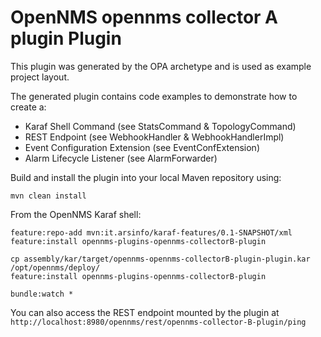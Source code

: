 # OpenNMS opennms collector A plugin Plugin


This plugin was generated by the OPA archetype and is used as example project layout.

The generated plugin contains code examples to demonstrate how to create a:
* Karaf Shell Command (see StatsCommand & TopologyCommand)
* REST Endpoint (see WebhookHandler & WebhookHandlerImpl)
* Event Configuration Extension (see EventConfExtension)
* Alarm Lifecycle Listener (see AlarmForwarder)



Build and install the plugin into your local Maven repository using:

```
mvn clean install
```


From the OpenNMS Karaf shell:
```
feature:repo-add mvn:it.arsinfo/karaf-features/0.1-SNAPSHOT/xml
feature:install opennms-plugins-opennms-collectorB-plugin
```


```
cp assembly/kar/target/opennms-opennms-collectorB-plugin-plugin.kar /opt/opennms/deploy/
feature:install opennms-plugins-opennms-collectorB-plugin
```

```
bundle:watch *
```


You can also access the REST endpoint mounted by the plugin at `http://localhost:8980/opennms/rest/opennms-collector-B-plugin/ping`
